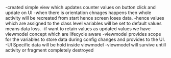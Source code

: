 -created simple view which updates counter values on button click and update on UI 
-when there is orientation chnages happens then whole activity will be recreated from start hence screen loses data.
-hence values which are assigned to the class level variables will be set to default values means data loss.
-if want to retain values as updated values we have viewmodel concept which are lifecycle aware 
-viewmodel provides scope for the variables to store data during config changes and provides to the UI.  
-UI Specific data will be hold inside viewmodel
-viewmodel will survive untill activity or fragment completely destroyed